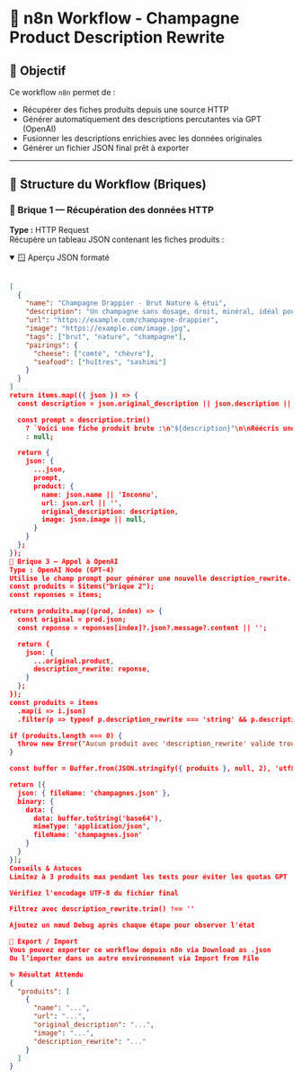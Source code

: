 # 🧪 n8n Workflow - Champagne Product Description Rewrite

## 📌 Objectif

Ce workflow `n8n` permet de :

- Récupérer des fiches produits depuis une source HTTP
- Générer automatiquement des descriptions percutantes via GPT (OpenAI)
- Fusionner les descriptions enrichies avec les données originales
- Générer un fichier JSON final prêt à exporter

---

## 🧱 Structure du Workflow (Briques)

### 🔹 Brique 1 — Récupération des données HTTP

**Type :** HTTP Request  
Récupère un tableau JSON contenant les fiches produits :

<details open>
<summary>🪟 Aperçu JSON formaté</summary>

<br>

```json
[
  {
    "name": "Champagne Drappier - Brut Nature & étui",
    "description": "Un champagne sans dosage, droit, minéral, idéal pour les puristes.",
    "url": "https://example.com/champagne-drappier",
    "image": "https://example.com/image.jpg",
    "tags": ["brut", "nature", "champagne"],
    "pairings": {
      "cheese": ["comté", "chèvre"],
      "seafood": ["huîtres", "sashimi"]
    }
  }
]
return items.map(({ json }) => {
  const description = json.original_description || json.description || '';

  const prompt = description.trim()
    ? `Voici une fiche produit brute :\n"${description}"\n\nRéécris une description unique et percutante pour le produit ${json.name}. Utilise un ton captivant, une touche de storytelling, et le champ lexical du champagne pour séduire un amateur de vin exigeant.`
    : null;

  return {
    json: {
      ...json,
      prompt,
      product: {
        name: json.name || 'Inconnu',
        url: json.url || '',
        original_description: description,
        image: json.image || null,
      }
    }
  };
});
🔹 Brique 3 — Appel à OpenAI
Type : OpenAI Node (GPT-4)
Utilise le champ prompt pour générer une nouvelle description_rewrite.
const produits = $items("brique 2");
const reponses = items;

return produits.map((prod, index) => {
  const original = prod.json;
  const reponse = reponses[index]?.json?.message?.content || '';

  return {
    json: {
      ...original.product,
      description_rewrite: reponse,
    }
  };
});
const produits = items
  .map(i => i.json)
  .filter(p => typeof p.description_rewrite === 'string' && p.description_rewrite.trim() !== '');

if (produits.length === 0) {
  throw new Error("Aucun produit avec 'description_rewrite' valide trouvé.");
}

const buffer = Buffer.from(JSON.stringify({ produits }, null, 2), 'utf8');

return [{
  json: { fileName: 'champagnes.json' },
  binary: {
    data: {
      data: buffer.toString('base64'),
      mimeType: 'application/json',
      fileName: 'champagnes.json'
    }
  }
}];
Conseils & Astuces
Limitez à 3 produits max pendant les tests pour éviter les quotas GPT

Vérifiez l'encodage UTF-8 du fichier final

Filtrez avec description_rewrite.trim() !== ''

Ajoutez un nœud Debug après chaque étape pour observer l'état

📂 Export / Import
Vous pouvez exporter ce workflow depuis n8n via Download as .json
Ou l’importer dans un autre environnement via Import from File

✨ Résultat Attendu
{
  "produits": [
    {
      "name": "...",
      "url": "...",
      "original_description": "...",
      "image": "...",
      "description_rewrite": "..."
    }
  ]
}
